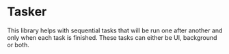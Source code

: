 # Tasker
This library helps with sequential tasks that will be run one after another and only when each task is finished. These tasks can either be UI, background or both. 
